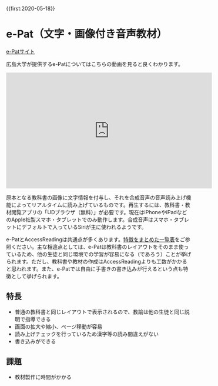 {{first:2020-05-18}}

# e-Pat（文字・画像付き音声教材）
[e-Patサイト](https://home.hiroshima-u.ac.jp/ujima/onsei/index.html)

広島大学が提供するe-Patについてはこちらの動画を見ると良くわかります。

<iframe width="560" height="315" src="https://www.youtube.com/embed/XmIr_iezJkg" frameborder="0" allow="accelerometer; autoplay; encrypted-media; gyroscope; picture-in-picture" allowfullscreen></iframe>

原本となる教科書の画像に文字情報を付与し、それを合成音声の音声読み上げ機能によってリアルタイムに読み上げているものです。再生するには、教科書・教材閲覧アプリの「UDブラウザ（無料）」が必要です。現在はiPhoneやiPadなどのApple社製スマホ・タブレットでのみ動作します。合成音声はスマホ・タブレットにデフォルトで入っているSiriが主に使われるようです。

e-PatとAccessReadingは共通点が多くあります。[特徴をまとめた一覧表](./index.md)をご参照ください。主な相違点としては、e-Patは教科書のレイアウトをそのまま使っているため、他の生徒と同じ環境での学習が容易になる（であろう）ことが挙げられます。ただし、教科書や教材の作成はAccessReadingよりも工数がかかると思われます。また、e-Patでは自由に手書きの書き込みが行えるという点も特徴として挙げられます。

## 特長
- 普通の教科書と同じレイアウトで表示されるので、教諭は他の生徒と同じ説明で指導できる
- 画面の拡大や縮小、ページ移動が容易
- 読み上げチェックを行っているため漢字等の読み間違えがない
- 書き込みができる

## 課題
- 教材製作に時間がかかる